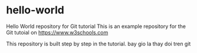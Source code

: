# hello-world
Hello World repository for Git tutorial
This is an example repository for the Git tutoial on https://www.w3schools.com

This repository is built step by step in the tutorial.
bay gio la thay doi tren git
